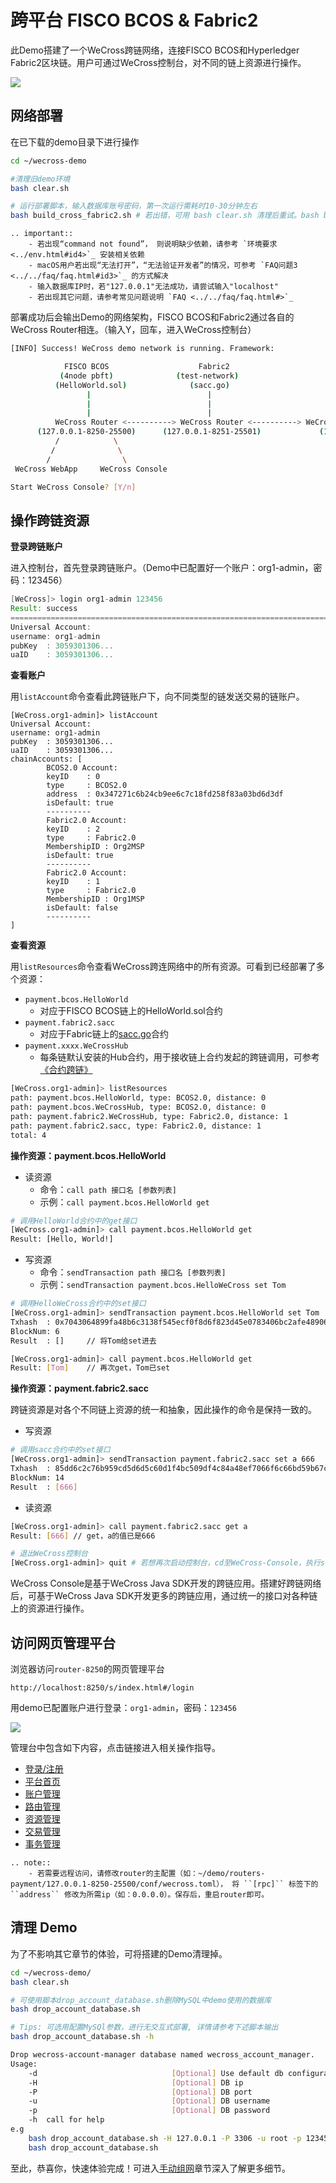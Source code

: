 # 跨平台 FISCO BCOS & Fabric2

此Demo搭建了一个WeCross跨链网络，连接FISCO BCOS和Hyperledger Fabric2区块链。用户可通过WeCross控制台，对不同的链上资源进行操作。

![](../../images/tutorial/demo.png)

## 网络部署

在已下载的demo目录下进行操作

```bash
cd ~/wecross-demo

#清理旧demo环境
bash clear.sh

# 运行部署脚本，输入数据库账号密码，第一次运行需耗时10-30分钟左右
bash build_cross_fabric2.sh # 若出错，可用 bash clear.sh 清理后重试。bash build.sh -h 可查看更多用法
```

```eval_rst
.. important::
    - 若出现“command not found”， 则说明缺少依赖，请参考 `环境要求 <../env.html#id4>`_ 安装相关依赖
    - macOS用户若出现“无法打开”，“无法验证开发者”的情况，可参考 `FAQ问题3 <../../faq/faq.html#id3>`_ 的方式解决
    - 输入数据库IP时，若"127.0.0.1"无法成功，请尝试输入"localhost"
    - 若出现其它问题，请参考常见问题说明 `FAQ <../../faq/faq.html#>`_
```

部署成功后会输出Demo的网络架构，FISCO BCOS和Fabric2通过各自的WeCross Router相连。（输入Y，回车，进入WeCross控制台）

```bash
[INFO] Success! WeCross demo network is running. Framework:

            FISCO BCOS                    Fabric2
           (4node pbft)              (test-network)
          (HelloWorld.sol)              (sacc.go)
                 |                          |
                 |                          |
                 |                          |
          WeCross Router <----------> WeCross Router <----------> WeCross Account Manager
      (127.0.0.1-8250-25500)      (127.0.0.1-8251-25501)             (127.0.0.1:8340)
          /            \
         /              \
        /                \
 WeCross WebApp     WeCross Console

Start WeCross Console? [Y/n]
```

## 操作跨链资源

**登录跨链账户**

进入控制台，首先登录跨链账户。（Demo中已配置好一个账户：org1-admin，密码：123456）

``` groovy
[WeCross]> login org1-admin 123456
Result: success
=============================================================================================
Universal Account:
username: org1-admin
pubKey  : 3059301306...
uaID    : 3059301306...
```

**查看账户**

用`listAccount`命令查看此跨链账户下，向不同类型的链发送交易的链账户。

``` gr
[WeCross.org1-admin]> listAccount
Universal Account:
username: org1-admin
pubKey  : 3059301306...
uaID    : 3059301306...
chainAccounts: [
        BCOS2.0 Account:
        keyID    : 0
        type     : BCOS2.0
        address  : 0x347271c6b24cb9ee6c7c18fd258f83a03bd6d3df
        isDefault: true
        ----------
        Fabric2.0 Account:
        keyID    : 2
        type     : Fabric2.0
        MembershipID : Org2MSP
        isDefault: true
        ----------
        Fabric2.0 Account:
        keyID    : 1
        type     : Fabric2.0
        MembershipID : Org1MSP
        isDefault: false
        ----------
]
```

**查看资源**

用`listResources`命令查看WeCross跨连网络中的所有资源。可看到已经部署了多个资源：

* `payment.bcos.HelloWorld`
  * 对应于FISCO BCOS链上的HelloWorld.sol合约
* `payment.fabric2.sacc`
  * 对应于Fabric链上的[sacc.go](https://github.com/hyperledger/fabric-samples/blob/v1.4.4/chaincode/sacc/sacc.go)合约
* `payment.xxxx.WeCrossHub`
  * 每条链默认安装的Hub合约，用于接收链上合约发起的跨链调用，可参考[《合约跨链》](../../dev/interchain.html)

```bash
[WeCross.org1-admin]> listResources
path: payment.bcos.HelloWorld, type: BCOS2.0, distance: 0
path: payment.bcos.WeCrossHub, type: BCOS2.0, distance: 0
path: payment.fabric2.WeCrossHub, type: Fabric2.0, distance: 1
path: payment.fabric2.sacc, type: Fabric2.0, distance: 1
total: 4
```

**操作资源：payment.bcos.HelloWorld**

- 读资源
  - 命令：`call path 接口名 [参数列表]`
  - 示例：`call payment.bcos.HelloWorld get`
  
```bash
# 调用HelloWorld合约中的get接口
[WeCross.org1-admin]> call payment.bcos.HelloWorld get
Result: [Hello, World!]
```

- 写资源
  - 命令：`sendTransaction path 接口名 [参数列表]`
  - 示例：`sendTransaction payment.bcos.HelloWeCross set Tom`

```bash
# 调用HelloWeCross合约中的set接口
[WeCross.org1-admin]> sendTransaction payment.bcos.HelloWorld set Tom
Txhash  : 0x7043064899fa48b6c3138f545ecf0f8d6f823d45e0783406bc2afe489061c77c
BlockNum: 6
Result  : []     // 将Tom给set进去

[WeCross.org1-admin]> call payment.bcos.HelloWorld get
Result: [Tom]    // 再次get，Tom已set
```

**操作资源：payment.fabric2.sacc**

跨链资源是对各个不同链上资源的统一和抽象，因此操作的命令是保持一致的。

- 写资源

```bash
# 调用sacc合约中的set接口
[WeCross.org1-admin]> sendTransaction payment.fabric2.sacc set a 666
Txhash  : 85dd6c2c76b959cd5d6d5c60d1f4bc509df4c84a48ef7066f6c66bd59b67c6be
BlockNum: 14
Result  : [666]
```

* 读资源

``` bash
[WeCross.org1-admin]> call payment.fabric2.sacc get a
Result: [666] // get，a的值已是666

# 退出WeCross控制台
[WeCross.org1-admin]> quit # 若想再次启动控制台，cd至WeCross-Console，执行start.sh即可
```

WeCross Console是基于WeCross Java SDK开发的跨链应用。搭建好跨链网络后，可基于WeCross Java SDK开发更多的跨链应用，通过统一的接口对各种链上的资源进行操作。

## 访问网页管理平台

浏览器访问`router-8250`的网页管理平台

``` url
http://localhost:8250/s/index.html#/login
```

用demo已配置账户进行登录：`org1-admin`，密码：`123456`

![](../../images/tutorial/page_bcos_fabric.png)

管理台中包含如下内容，点击链接进入相关操作指导。

* [登录/注册](../../manual/webApp.html#id11)
* [平台首页](../../manual/webApp.html#id12)
* [账户管理](../../manual/webApp.html#id13)
* [路由管理](../../manual/webApp.html#id14)
* [资源管理](../../manual/webApp.html#id15)
* [交易管理](../../manual/webApp.html#id16)
* [事务管理](../../manual/webApp.html#id17)

``` eval_rst
.. note::
    - 若需要远程访问，请修改router的主配置（如：~/demo/routers-payment/127.0.0.1-8250-25500/conf/wecross.toml）， 将 ``[rpc]`` 标签下的 ``address`` 修改为所需ip（如：0.0.0.0）。保存后，重启router即可。
```

## 清理 Demo

为了不影响其它章节的体验，可将搭建的Demo清理掉。

``` bash
cd ~/wecross-demo/
bash clear.sh

# 可使用脚本drop_account_database.sh删除MySQL中demo使用的数据库
bash drop_account_database.sh

# Tips: 可选用配置MySQl参数，进行无交互式部署, 详情请参考下述脚本输出
bash drop_account_database.sh -h

Drop wecross-account-manager database named wecross_account_manager.
Usage:
    -d                              [Optional] Use default db configuration: -H 127.0.0.1 -P 3306 -u root -p 123456
    -H                              [Optional] DB ip
    -P                              [Optional] DB port
    -u                              [Optional] DB username
    -p                              [Optional] DB password
    -h  call for help
e.g
    bash drop_account_database.sh -H 127.0.0.1 -P 3306 -u root -p 123456
    bash drop_account_database.sh
```

至此，恭喜你，快速体验完成！可进入[手动组网](../deploy/index.md)章节深入了解更多细节。
